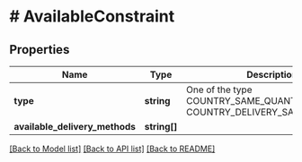 # # AvailableConstraint

## Properties

Name | Type | Description | Notes
------------ | ------------- | ------------- | -------------
**type** | **string** | One of the type COUNTRY_SAME_QUANTITY or COUNTRY_DELIVERY_SAME_QUANTITY | [optional] 
**available_delivery_methods** | **string[]** |  | [optional] 

[[Back to Model list]](../../README.md#documentation-for-models) [[Back to API list]](../../README.md#documentation-for-api-endpoints) [[Back to README]](../../README.md)


